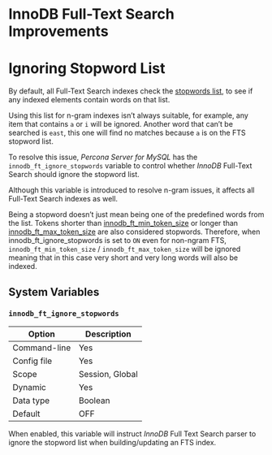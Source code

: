# InnoDB Full-Text Search Improvements

# Ignoring Stopword List

By default, all Full-Text Search indexes check the [stopwords list](https://dev.mysql.com/doc/refman/8.0/en/fulltext-stopwords.html), to see if any indexed elements contain words on that list.

Using this list for n-gram indexes isn’t always suitable, for example, any
item that contains `a` or `i` will be ignored. Another word that can’t be
searched is `east`, this one will find no matches because `a` is on the
FTS stopword list.

To resolve this issue, *Percona Server for MySQL* has the
`innodb_ft_ignore_stopwords` variable to control whether
*InnoDB* Full-Text Search should ignore the stopword list.

Although this variable is introduced to resolve n-gram issues, it affects all Full-Text Search indexes as well.

Being a stopword doesn’t just mean being one of the predefined
words from the list. Tokens shorter than [innodb_ft_min_token_size](https://dev.mysql.com/doc/refman/8.0/en/innodb-parameters.html#sysvar_innodb_ft_min_token_size)
or longer than [innodb_ft_max_token_size](https://dev.mysql.com/doc/refman/8.0/en/innodb-parameters.html#sysvar_innodb_ft_max_token_size)
are also considered stopwords. Therefore, when
innodb_ft_ignore_stopwords is set to `ON` even for non-ngram
FTS, `innodb_ft_min_token_size` / `innodb_ft_max_token_size` will be
ignored meaning that in this case very short and very long words will
also be indexed.

## System Variables

### `innodb_ft_ignore_stopwords`

| Option       | Description     |
|--------------|-----------------|
| Command-line | Yes             |
| Config file  | Yes             |
| Scope        | Session, Global |
| Dynamic      | Yes             |
| Data type    | Boolean         |
| Default      | OFF             |

When enabled, this variable will instruct *InnoDB* Full Text Search
parser to ignore the stopword list when building/updating an FTS index.
